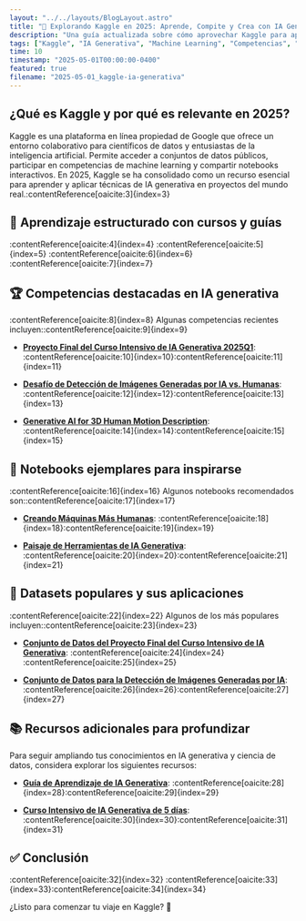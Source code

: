 ```yaml
---
layout: "../../layouts/BlogLayout.astro"
title: "🚀 Explorando Kaggle en 2025: Aprende, Compite y Crea con IA Generativa"
description: "Una guía actualizada sobre cómo aprovechar Kaggle para aprender, competir y desarrollar proyectos de inteligencia artificial generativa en 2025."
tags: ["Kaggle", "IA Generativa", "Machine Learning", "Competencias", "Aprendizaje"]
time: 10
timestamp: "2025-05-01T00:00:00-0400"
featured: true
filename: "2025-05-01_kaggle-ia-generativa"
---
```


## ¿Qué es Kaggle y por qué es relevante en 2025?

Kaggle es una plataforma en línea propiedad de Google que ofrece un entorno colaborativo para científicos de datos y entusiastas de la inteligencia artificial. Permite acceder a conjuntos de datos públicos, participar en competencias de machine learning y compartir notebooks interactivos. En 2025, Kaggle se ha consolidado como un recurso esencial para aprender y aplicar técnicas de IA generativa en proyectos del mundo real.&#8203;:contentReference[oaicite:3]{index=3}

## 🧠 Aprendizaje estructurado con cursos y guías

:contentReference[oaicite:4]{index=4} :contentReference[oaicite:5]{index=5} :contentReference[oaicite:6]{index=6}&#8203;:contentReference[oaicite:7]{index=7}

## 🏆 Competencias destacadas en IA generativa

:contentReference[oaicite:8]{index=8} Algunas competencias recientes incluyen:&#8203;:contentReference[oaicite:9]{index=9}

- **[Proyecto Final del Curso Intensivo de IA Generativa 2025Q1](https://www.kaggle.com/competitions/gen-ai-intensive-course-capstone-2025q1)**: :contentReference[oaicite:10]{index=10}&#8203;:contentReference[oaicite:11]{index=11}

- **[Desafío de Detección de Imágenes Generadas por IA vs. Humanas](https://www.kaggle.com/competitions/detect-ai-vs-human-generated-images)**: :contentReference[oaicite:12]{index=12}&#8203;:contentReference[oaicite:13]{index=13}

- **[Generative AI for 3D Human Motion Description](https://www.kaggle.com/competitions/generative-ai-for-3-d-human-motion-description)**: :contentReference[oaicite:14]{index=14}&#8203;:contentReference[oaicite:15]{index=15}

## 📘 Notebooks ejemplares para inspirarse

:contentReference[oaicite:16]{index=16} Algunos notebooks recomendados son:&#8203;:contentReference[oaicite:17]{index=17}

- **[Creando Máquinas Más Humanas](https://www.kaggle.com/code/sanjushasuresh/generative-ai-creating-machines-more-human-like)**: :contentReference[oaicite:18]{index=18}&#8203;:contentReference[oaicite:19]{index=19}

- **[Paisaje de Herramientas de IA Generativa](https://www.kaggle.com/code/niyamatalmass/generative-ai-tools-landscape)**: :contentReference[oaicite:20]{index=20}&#8203;:contentReference[oaicite:21]{index=21}

## 📂 Datasets populares y sus aplicaciones

:contentReference[oaicite:22]{index=22} Algunos de los más populares incluyen:&#8203;:contentReference[oaicite:23]{index=23}

- **[Conjunto de Datos del Proyecto Final del Curso Intensivo de IA Generativa](https://www.kaggle.com/datasets/toddgardiner/google-genai-intensive-april-2025)**: :contentReference[oaicite:24]{index=24}&#8203;:contentReference[oaicite:25]{index=25}

- **[Conjunto de Datos para la Detección de Imágenes Generadas por IA](https://www.kaggle.com/competitions/detect-ai-vs-human-generated-images/data)**: :contentReference[oaicite:26]{index=26}&#8203;:contentReference[oaicite:27]{index=27}

## 📚 Recursos adicionales para profundizar

Para seguir ampliando tus conocimientos en IA generativa y ciencia de datos, considera explorar los siguientes recursos:

- **[Guía de Aprendizaje de IA Generativa](https://www.kaggle.com/discussions/getting-started/555252)**: :contentReference[oaicite:28]{index=28}&#8203;:contentReference[oaicite:29]{index=29}

- **[Curso Intensivo de IA Generativa de 5 días](https://www.kaggle.com/learn-guide/5-day-genai)**: :contentReference[oaicite:30]{index=30}&#8203;:contentReference[oaicite:31]{index=31}

## ✅ Conclusión

:contentReference[oaicite:32]{index=32} :contentReference[oaicite:33]{index=33}&#8203;:contentReference[oaicite:34]{index=34}

¿Listo para comenzar tu viaje en Kaggle? 🚀
